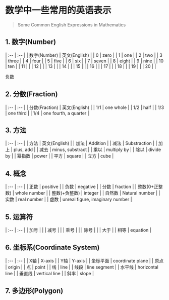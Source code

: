 # 数学中一些常用的英语表示

> Some Common English Expressions in Mathematics

## 1. 数字(Number)


| :--          | :--           |
| 数字(Number)  | 英文(English) |
| 0            | zero |
| 1            | one |
| 2            | two |
| 3            | three |
| 4            | four |
| 5            | five |
| 6            | six |
| 7            | seven |
| 8            | eight |
| 9            | nine |
| 10           | ten |
| 11           |  |
| 12           |  |
| 13           |  |
| 14           |  |
| 15           |  |
| 16           |  |
| 17           |  |
| 18           |  |
| 19           |  |
| 20           |  |


负数



## 2. 分数(Fraction)



| :--          | :--           |
| 分数(Fraction)  | 英文(English) |
| 1/1            | one whole |
| 1/2            | half |
| 1/3            | one third |
| 1/4            | one fourth, a quarter |



## 3. 方法


| :--  | :--           |
| 方法  | 英文(English) |
| 加法  | Addition |
| 减法  | Substraction |
| 加上  | plus, add |
| 减去  | minus, substract |
| 乘以  | multiply by |
| 除以  | divide by |
| 幂指数  | power |
| 平方  | square |
| 立方  | cube |


## 4. 概念


| :--  | :--           |
| 正数  | positive |
| 负数  | negative |
| 分数  | fraction |
| 整数(0+正整数)  | whole number |
| 整数(+负整数)  | integer |
| 自然数 | Natural number |
| 实数 | real number |
| 虚数 | unreal figure, imaginary number |

## 5. 运算符




| :--  | :--           |
| 加号  |  |
| 减号  |  |
| 乘号  |  |
| 除号  |  |
| 大于 | 
| 相等 | equation |





## 6. 坐标系(Coordinate System)


| :--  | :--           |
| X轴 | X-axis |
| Y轴 | Y-axis |
| 坐标平面 | coordinate plane |
| 原点 | origin |
| 点  | point |
| 线  | line  |
| 线段  | line segment  |
| 水平线  | horizontal line |
| 垂直线  | vertical line |
| 斜率  | slope |



## 7. 多边形(Polygon)


